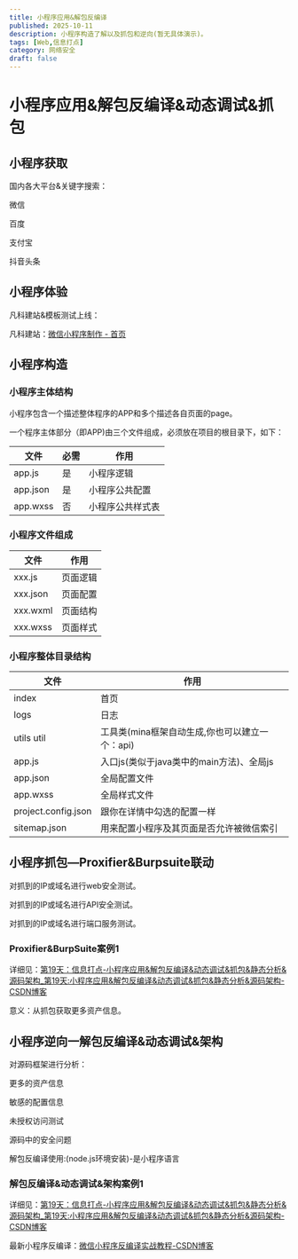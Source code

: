 ```yaml
---
title: 小程序应用&解包反编译
published: 2025-10-11
description: 小程序构造了解以及抓包和逆向(暂无具体演示)。
tags: [Web,信息打点]
category: 网络安全
draft: false
---
```


# 小程序应用&解包反编译&动态调试&抓包

## 小程序获取

国内各大平台&关键字搜索：

微信

百度

支付宝

抖音头条

## 小程序体验

凡科建站&模板测试上线：

凡科建站：[微信小程序制作 - 首页](https://qz.fkw.com/)

## 小程序构造

### 小程序主体结构

小程序包含一个描述整体程序的APP和多个描述各自页面的page。

一个程序主体部分（即APP)由三个文件组成，必须放在项目的根目录下，如下：

| 文件     | 必需 | 作用             |
| -------- | ---- | ---------------- |
| app.js   | 是   | 小程序逻辑       |
| app.json | 是   | 小程序公共配置   |
| app.wxss | 否   | 小程序公共样式表 |

### 小程序文件组成

| 文件     | 作用     |
| -------- | -------- |
| xxx.js   | 页面逻辑 |
| xxx.json | 页面配置 |
| xxx.wxml | 页面结构 |
| xxx.wxss | 页面样式 |

### 小程序整体目录结构

| 文件                | 作用                                           |
| ------------------- | ---------------------------------------------- |
| index               | 首页                                           |
| logs                | 日志                                           |
| utils util          | 工具类(mina框架自动生成,你也可以建立一个：api) |
| app.js              | 入口js(类似于java类中的main方法)、全局js       |
| app.json            | 全局配置文件                                   |
| app.wxss            | 全局样式文件                                   |
| project.config.json | 跟你在详情中勾选的配置一样                     |
| sitemap.json        | 用来配置小程序及其页面是否允许被微信索引       |



## 小程序抓包—Proxifier&Burpsuite联动

对抓到的IP或域名进行web安全测试。

对抓到的IP或域名进行API安全测试。

对抓到的IP或域名进行端口服务测试。

### Proxifier&BurpSuite案例1

详细见：[第19天：信息打点-小程序应用&解包反编译&动态调试&抓包&静态分析&源码架构_第19天:小程序应用&解包反编译&动态调试&抓包&静态分析&源码架构-CSDN博客](https://blog.csdn.net/m0_72870364/article/details/141145516)

意义：从抓包获取更多资产信息。

## 小程序逆向一解包反编译&动态调试&架构

对源码框架进行分析：

更多的资产信息

敏感的配置信息

未授权访问测试

源码中的安全问题

解包反编译使用:(node.js环境安装)-是小程序语言

### 解包反编译&动态调试&架构案例1

详细见：[第19天：信息打点-小程序应用&解包反编译&动态调试&抓包&静态分析&源码架构_第19天:小程序应用&解包反编译&动态调试&抓包&静态分析&源码架构-CSDN博客](https://blog.csdn.net/m0_72870364/article/details/141145516)


最新小程序反编译：[微信小程序反编译实战教程-CSDN博客](https://blog.csdn.net/qq_63855540/article/details/148768060)
